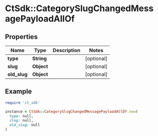 # CtSdk::CategorySlugChangedMessagePayloadAllOf

## Properties

| Name | Type | Description | Notes |
| ---- | ---- | ----------- | ----- |
| **type** | **String** |  | [optional] |
| **slug** | **Object** |  | [optional] |
| **old_slug** | **Object** |  | [optional] |

## Example

```ruby
require 'ct_sdk'

instance = CtSdk::CategorySlugChangedMessagePayloadAllOf.new(
  type: null,
  slug: null,
  old_slug: null
)
```

